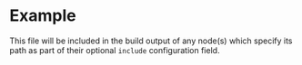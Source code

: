 # Example
    
This file will be included in the build output of any node(s) which specify
its path as part of their optional `include` configuration field.

